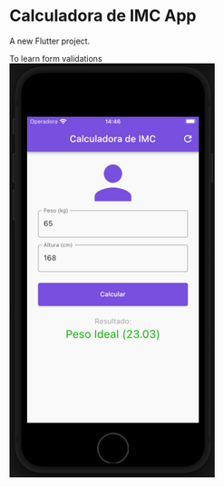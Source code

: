 # Calculadora de IMC App

A new Flutter project.

To learn form validations
![App example](https://github.com/LeoCosta001/calculadora-imc-example-app/blob/main/app_example.png?raw=true)
